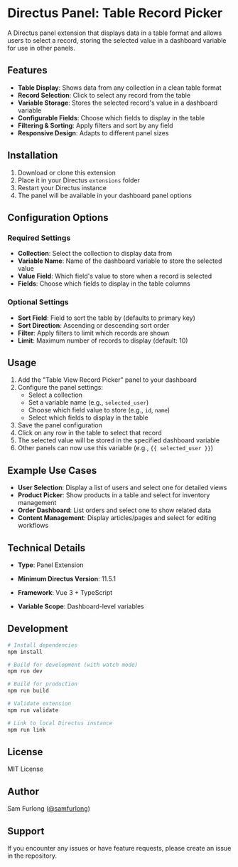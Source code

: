 # Directus Panel: Table Record Picker

A Directus panel extension that displays data in a table format and allows users to select a record, storing the selected value in a dashboard variable for use in other panels.

## Features

- **Table Display**: Shows data from any collection in a clean table format
- **Record Selection**: Click to select any record from the table
- **Variable Storage**: Stores the selected record's value in a dashboard variable
- **Configurable Fields**: Choose which fields to display in the table
- **Filtering & Sorting**: Apply filters and sort by any field
- **Responsive Design**: Adapts to different panel sizes

## Installation

1. Download or clone this extension
2. Place it in your Directus `extensions` folder
3. Restart your Directus instance
4. The panel will be available in your dashboard panel options

## Configuration Options

### Required Settings

- **Collection**: Select the collection to display data from
- **Variable Name**: Name of the dashboard variable to store the selected value
- **Value Field**: Which field's value to store when a record is selected
- **Fields**: Choose which fields to display in the table columns

### Optional Settings

- **Sort Field**: Field to sort the table by (defaults to primary key)
- **Sort Direction**: Ascending or descending sort order
- **Filter**: Apply filters to limit which records are shown
- **Limit**: Maximum number of records to display (default: 10)

## Usage

1. Add the "Table View Record Picker" panel to your dashboard
2. Configure the panel settings:
   - Select a collection
   - Set a variable name (e.g., `selected_user`)
   - Choose which field value to store (e.g., `id`, `name`)
   - Select which fields to display in the table
3. Save the panel configuration
4. Click on any row in the table to select that record
5. The selected value will be stored in the specified dashboard variable
6. Other panels can now use this variable (e.g., `{{ selected_user }}`)

## Example Use Cases

- **User Selection**: Display a list of users and select one for detailed views
- **Product Picker**: Show products in a table and select for inventory management
- **Order Dashboard**: List orders and select one to show related data
- **Content Management**: Display articles/pages and select for editing workflows

## Technical Details

- **Type**: Panel Extension
- **Minimum Directus Version**: 11.5.1

- **Framework**: Vue 3 + TypeScript
- **Variable Scope**: Dashboard-level variables

## Development

```bash
# Install dependencies
npm install

# Build for development (with watch mode)
npm run dev

# Build for production
npm run build

# Validate extension
npm run validate

# Link to local Directus instance
npm run link
```

## License

MIT License

## Author

Sam Furlong ([@samfurlong](https://github.com/samfurlong))

## Support

If you encounter any issues or have feature requests, please create an issue in the repository. 